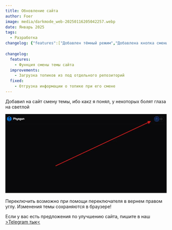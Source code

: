 ```yaml
---
title: Обновление сайта
author: Foer
image: media/darkmode_web-20250116205042257.webp
date: Январь 2025
tags:
  - Разработка
changelog: {"features":["Добавлен тёмный режим","Добавлена кнопка смены темы"]}

changelog:
  features:
    - Функция смены темы сайта
  improvements:
    - Загрузка топиков из под отдельного репозиторий
  fixed:
    - Отгрузка информации о топике при его смене
---
```

Добавил на сайт смену темы, ибо какz я понял, у некоторых болят глаза на светлой

![](media/darkmode_web-20250116171300638.webp)

Переключить возможно при помощи переключателя в вернем правом углу.
Изменения темы сохраняются в браузере!

Если у вас есть предложения по улучшению сайта, пишите в наш [>Telegram *тык*<](https://t.me/rg_play_tg)
